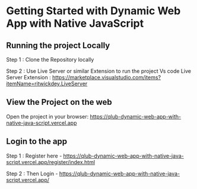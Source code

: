 # Getting Started with Dynamic Web App with Native JavaScript
 

## Running the project Locally
Step 1 : Clone the Repository locally

Step 2 : Use Live Server or similar Extension to run the project
Vs code Live Server Extension : https://marketplace.visualstudio.com/items?itemName=ritwickdey.LiveServer

## View the Project on the web
Open the project in your browser: https://qlub-dynamic-web-app-with-native-java-script.vercel.app

## Login to the app
Step 1 : Register here - https://qlub-dynamic-web-app-with-native-java-script.vercel.app/register/index.html

Step 2 : Then Login - https://qlub-dynamic-web-app-with-native-java-script.vercel.app/
